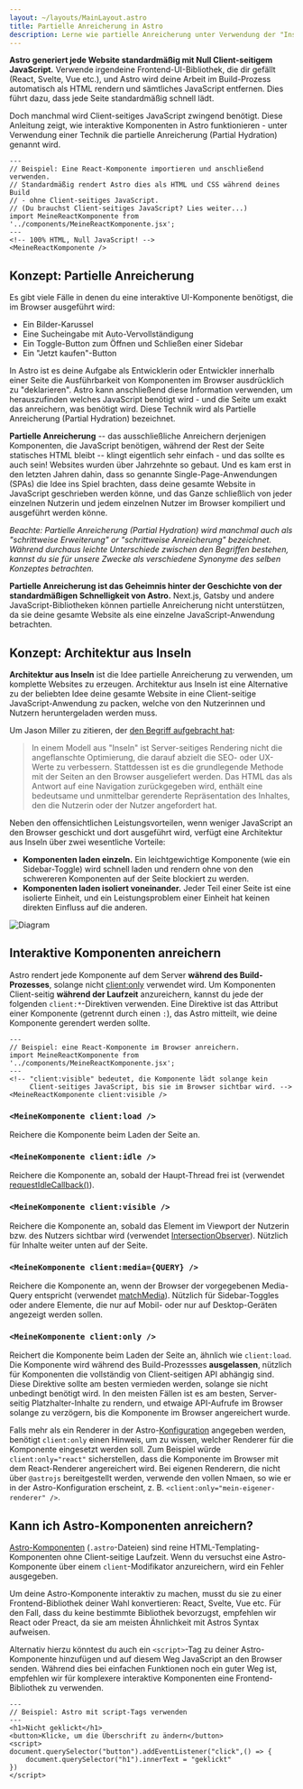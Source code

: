 ```yaml
---
layout: ~/layouts/MainLayout.astro
title: Partielle Anreicherung in Astro
description: Lerne wie partielle Anreicherung unter Verwendung der "Insel-Architektur" in Astro funktioniert.
---
```


**Astro generiert jede Website standardmäßig mit Null Client-seitigem JavaScript.** Verwende irgendeine Frontend-UI-Bibliothek, die dir gefällt (React, Svelte, Vue etc.), und Astro wird deine Arbeit im Build-Prozess automatisch als HTML rendern und sämtliches JavaScript entfernen. Dies führt dazu, dass jede Seite standardmäßig schnell lädt.

Doch manchmal wird Client-seitiges JavaScript zwingend benötigt. Diese Anleitung zeigt, wie interaktive Komponenten in Astro funktionieren - unter Verwendung einer Technik die partielle Anreicherung (Partial Hydration) genannt wird.

```astro
---
// Beispiel: Eine React-Komponente importieren und anschließend verwenden.
// Standardmäßig rendert Astro dies als HTML und CSS während deines Build
// - ohne Client-seitiges JavaScript.
// (Du brauchst Client-seitiges JavaScript? Lies weiter...)
import MeineReactKomponente from '../components/MeineReactKomponente.jsx';
---
<!-- 100% HTML, Null JavaScript! -->
<MeineReactKomponente />
```

## Konzept: Partielle Anreicherung

Es gibt viele Fälle in denen du eine interaktive UI-Komponente benötigst, die im Browser ausgeführt wird:

- Ein Bilder-Karussel
- Eine Sucheingabe mit Auto-Vervollständigung
- Ein Toggle-Button zum Öffnen und Schließen einer Sidebar
- Ein "Jetzt kaufen"-Button

In Astro ist es deine Aufgabe als Entwicklerin oder Entwickler innerhalb einer Seite die Ausführbarkeit von Komponenten im Browser ausdrücklich zu "deklarieren". Astro kann anschließend diese Information verwenden, um herauszufinden welches JavaScript benötigt wird - und die Seite um exakt das anreichern, was benötigt wird. Diese Technik wird als Partielle Anreicherung (Partial Hydration) bezeichnet.

**Partielle Anreicherung** -- das ausschließliche Anreichern derjenigen Komponenten, die JavaScript benötigen, während der Rest der Seite statisches HTML bleibt -- klingt eigentlich sehr einfach - und das sollte es auch sein! Websites wurden über Jahrzehnte so gebaut. Und es kam erst in den letzten Jahren dahin, dass so genannte Single-Page-Anwendungen (SPAs) die Idee ins Spiel brachten, dass deine gesamte Website in JavaScript geschrieben werden könne, und das Ganze schließlich von jeder einzelnen Nutzerin und jedem einzelnen Nutzer im Browser kompiliert und ausgeführt werden könne.

_Beachte: Partielle Anreicherung (Partial Hydration) wird manchmal auch als "schrittweise Erweiterung" or "schrittweise Anreicherung" bezeichnet. Während durchaus leichte Unterschiede zwischen den Begriffen bestehen, kannst du sie für unsere Zwecke als verschiedene Synonyme des selben Konzeptes betrachten._

**Partielle Anreicherung ist das Geheimnis hinter der Geschichte von der standardmäßigen Schnelligkeit von Astro.** Next.js, Gatsby und andere JavaScript-Bibliotheken können partielle Anreicherung nicht unterstützen, da sie deine gesamte Website als eine einzelne JavaScript-Anwendung betrachten.

## Konzept: Architektur aus Inseln

**Architektur aus Inseln** ist die Idee partielle Anreicherung zu verwenden, um komplette Websites zu erzeugen. Architektur aus Inseln ist eine Alternative zu der beliebten Idee deine gesamte Website in eine Client-seitige JavaScript-Anwendung zu packen, welche von den Nutzerinnen und Nutzern heruntergeladen werden muss.

Um Jason Miller zu zitieren, der [den Begriff aufgebracht hat](https://jasonformat.com/islands-architecture/):

> In einem Modell aus "Inseln" ist Server-seitiges Rendering nicht die angeflanschte Optimierung, die darauf abzielt die SEO- oder UX-Werte zu verbessern. Stattdessen ist es die grundlegende Methode mit der Seiten an den Browser ausgeliefert werden. Das HTML das als Antwort auf eine Navigation zurückgegeben wird, enthält eine bedeutsame und unmittelbar gerenderte Repräsentation des Inhaltes, den die Nutzerin oder der Nutzer angefordert hat.

Neben den offensichtlichen Leistungsvorteilen, wenn weniger JavaScript an den Browser geschickt und dort ausgeführt wird, verfügt eine Architektur aus Inseln über zwei wesentliche Vorteile:

- **Komponenten laden einzeln.** Ein leichtgewichtige Komponente (wie ein Sidebar-Toggle) wird schnell laden und rendern ohne von den schwereren Komponenten auf der Seite blockiert zu werden.
- **Komponenten laden isoliert voneinander.** Jeder Teil einer Seite ist eine isolierte Einheit, und ein Leistungsproblem einer Einheit hat keinen direkten Einfluss auf die anderen.

![Diagram](https://res.cloudinary.com/wedding-website/image/upload/v1596766231/islands-architecture-1.png)

## Interaktive Komponenten anreichern

Astro rendert jede Komponente auf dem Server **während des Build-Prozesses**, solange nicht [client:only](#mycomponent-clientonly-) verwendet wird. Um Komponenten Client-seitig **während der Laufzeit** anzureichern, kannst du jede der folgenden `client:*`-Direktiven verwenden. Eine Direktive ist das Attribut einer Komponente (getrennt durch einen `:`), das Astro mitteilt, wie deine Komponente gerendert werden sollte.

```astro
---
// Beispiel: eine React-Komponente im Browser anreichern.
import MeineReactKomponente from '../components/MeineReactKomponente.jsx';
---
<!-- "client:visible" bedeutet, die Komponente lädt solange kein
     Client-seitiges JavaScript, bis sie im Browser sichtbar wird. -->
<MeineReactKomponente client:visible />
```

### `<MeineKomponente client:load />`

Reichere die Komponente beim Laden der Seite an.

### `<MeineKomponente client:idle />`

Reichere die Komponente an, sobald der Haupt-Thread frei ist (verwendet [requestIdleCallback()][mdn-ric]).

### `<MeineKomponente client:visible />`

Reichere die Komponente an, sobald das Element im Viewport der Nutzerin bzw. des Nutzers sichtbar wird (verwendet [IntersectionObserver][mdn-io]). Nützlich für Inhalte weiter unten auf der Seite.

### `<MeineKomponente client:media={QUERY} />`

Reichere die Komponente an, wenn der Browser der vorgegebenen Media-Query entspricht (verwendet [matchMedia][mdn-mm]). Nützlich für Sidebar-Toggles oder andere Elemente, die nur auf Mobil- oder nur auf Desktop-Geräten angezeigt werden sollen.

### `<MeineKomponente client:only />`

Reichert die Komponente beim Laden der Seite an, ähnlich wie `client:load`. Die Komponente wird während des Build-Prozessses **ausgelassen**, nützlich für Komponenten die vollständig von Client-seitigen API abhängig sind. Diese Direktive sollte am besten vermieden werden, solange sie nicht unbedingt benötigt wird. In den meisten Fällen ist es am besten, Server-seitig Platzhalter-Inhalte zu rendern, und etwaige API-Aufrufe im Browser solange zu verzögern, bis die Komponente im Browser angereichert wurde.

Falls mehr als ein Renderer in der Astro-[Konfiguration](/reference/configuration-reference) angegeben werden, benötigt `client:only` einen Hinweis, um zu wissen, welcher Renderer für die Komponente eingesetzt werden soll. Zum Beispiel würde `client:only="react"` sicherstellen, dass die Komponente im Browser mit dem React-Renderer angereichert wird. Bei eigenen Renderern, die nicht über `@astrojs` bereitgestellt werden, verwende den vollen Nmaen, so wie er in der Astro-Konfiguration erscheint, z. B. `<client:only="mein-eigener-renderer" />`.

## Kann ich Astro-Komponenten anreichern?

[Astro-Komponenten](./astro-components) (`.astro`-Dateien) sind reine HTML-Templating-Komponenten ohne Client-seitige Laufzeit. Wenn du versuchst eine Astro-Komponente über einem `client`-Modifikator anzureichern, wird ein Fehler ausgegeben.

Um deine Astro-Komponente interaktiv zu machen, musst du sie zu einer Frontend-Bibliothek deiner Wahl konvertieren: React, Svelte, Vue etc. Für den Fall, dass du keine bestimmte Bibliothek bevorzugst, empfehlen wir React oder Preact, da sie am meisten Ähnlichkeit mit Astros Syntax aufweisen.

Alternativ hierzu könntest du auch ein `<script>`-Tag zu deiner Astro-Komponente hinzufügen und auf diesem Weg JavaScript an den Browser senden. Während dies bei einfachen Funktionen noch ein guter Weg ist, empfehlen wir für komplexere interaktive Komponenten eine Frontend-Bibliothek zu verwenden.

```astro
---
// Beispiel: Astro mit script-Tags verwenden
---
<h1>Nicht geklickt</h1>
<button>Klicke, um die Überschrift zu ändern</button>
<script>
document.querySelector("button").addEventListener("click",() => {
    document.querySelector("h1").innerText = "geklickt"
})
</script>
```

[mdn-io]: https://developer.mozilla.org/en-US/docs/Web/API/Intersection_Observer_API
[mdn-ric]: https://developer.mozilla.org/en-US/docs/Web/API/Window/requestIdleCallback
[mdn-mm]: https://developer.mozilla.org/en-US/docs/Web/API/Window/matchMedia
